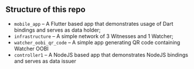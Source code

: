 
## Structure of this repo

- `mobile_app` – A Flutter based app that demonstrates usage of Dart bindings and serves as data holder;
- `infrastructure` – A simple network of 3 Witnesses and 1 Watcher;
- `watcher_oobi_qr_code` – A simple app generating QR code containing Watcher OOBI
- `controller1` – A NodeJS based app that demonstrates NodeJS bindings and serves as data issuer

